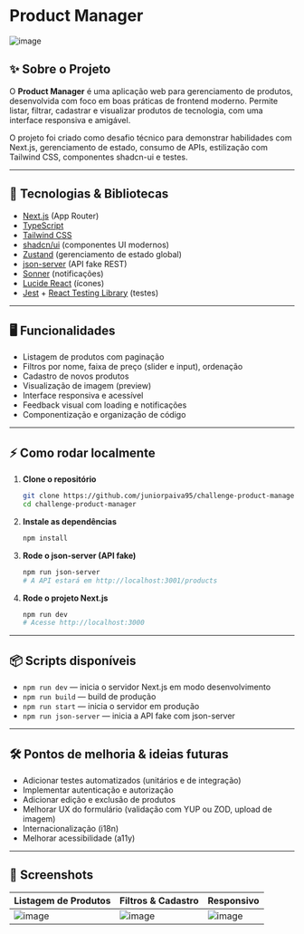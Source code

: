 # Product Manager
![image](https://github.com/user-attachments/assets/9e65deca-4f76-48ae-9d1f-95a20867f183)


## ✨ Sobre o Projeto

O **Product Manager** é uma aplicação web para gerenciamento de produtos, desenvolvida com foco em boas práticas de frontend moderno. Permite listar, filtrar, cadastrar e visualizar produtos de tecnologia, com uma interface responsiva e amigável.

O projeto foi criado como desafio técnico para demonstrar habilidades com Next.js, gerenciamento de estado, consumo de APIs, estilização com Tailwind CSS, componentes shadcn-ui e testes.

---

## 🚀 Tecnologias & Bibliotecas

- [Next.js](https://nextjs.org/) (App Router)
- [TypeScript](https://www.typescriptlang.org/)
- [Tailwind CSS](https://tailwindcss.com/)
- [shadcn/ui](https://ui.shadcn.com/) (componentes UI modernos)
- [Zustand](https://zustand-demo.pmnd.rs/) (gerenciamento de estado global)
- [json-server](https://github.com/typicode/json-server) (API fake REST)
- [Sonner](https://sonner.emilkowal.ski/) (notificações)
- [Lucide React](https://lucide.dev/) (ícones)
- [Jest](https://jestjs.io/) + [React Testing Library](https://testing-library.com/) (testes)

---

## 🖥️ Funcionalidades

- Listagem de produtos com paginação
- Filtros por nome, faixa de preço (slider e input), ordenação
- Cadastro de novos produtos
- Visualização de imagem (preview)
- Interface responsiva e acessível
- Feedback visual com loading e notificações
- Componentização e organização de código

---

## ⚡ Como rodar localmente

1. **Clone o repositório**
   ```bash
   git clone https://github.com/juniorpaiva95/challenge-product-manager.git
   cd challenge-product-manager
   ```

2. **Instale as dependências**
   ```bash
   npm install
   ```

3. **Rode o json-server (API fake)**
   ```bash
   npm run json-server
   # A API estará em http://localhost:3001/products
   ```

4. **Rode o projeto Next.js**
   ```bash
   npm run dev
   # Acesse http://localhost:3000
   ```

---

## 📦 Scripts disponíveis

- `npm run dev` — inicia o servidor Next.js em modo desenvolvimento
- `npm run build` — build de produção
- `npm run start` — inicia o servidor em produção
- `npm run json-server` — inicia a API fake com json-server

---

## 🛠️ Pontos de melhoria & ideias futuras

- Adicionar testes automatizados (unitários e de integração)
- Implementar autenticação e autorização
- Adicionar edição e exclusão de produtos
- Melhorar UX do formulário (validação com YUP ou ZOD, upload de imagem)
- Internacionalização (i18n)
- Melhorar acessibilidade (a11y)

---

## 📸 Screenshots

| Listagem de Produtos | Filtros & Cadastro | Responsivo |
|----------------------|-------------------|------------|
| ![image](https://github.com/user-attachments/assets/9e65deca-4f76-48ae-9d1f-95a20867f183) | ![image](https://github.com/user-attachments/assets/b3419eb7-d266-423e-a3dd-b22c116bb977) | ![image](https://github.com/user-attachments/assets/710fdc17-8b93-4ef2-85fd-4b8594762408)
